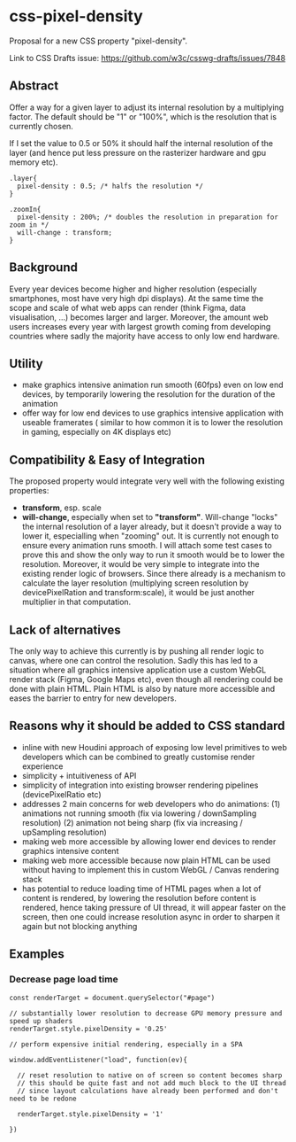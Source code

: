 # css-pixel-density
Proposal for a new CSS property "pixel-density".

Link to CSS Drafts issue: https://github.com/w3c/csswg-drafts/issues/7848

## Abstract
Offer a way for a given layer to adjust its internal resolution by a multiplying factor. The default should be "1" or "100%", which is the resolution that is currently chosen. 

If I set the value to 0.5 or 50% it should half the internal resolution of the layer (and hence put less pressure on the rasterizer hardware and gpu memory etc).

```
.layer{
  pixel-density : 0.5; /* halfs the resolution */
}

.zoomIn{
  pixel-density : 200%; /* doubles the resolution in preparation for zoom in */
  will-change : transform;
}
```

## Background
Every year devices become higher and higher resolution (especially smartphones, most have very high dpi displays).
At the same time the scope and scale of what web apps can render (think Figma, data visualisation, ...) becomes larger and larger.
Moreover, the amount web users increases every year with largest growth coming from developing countries where sadly the majority have access to only low end hardware.

## Utility
- make graphics intensive animation run smooth (60fps) even on low end devices, by temporarily lowering the resolution for the duration of the animation
- offer way for low end devices to use graphics intensive application with useable framerates
( similar to how common it is to lower the resolution in gaming, especially on 4K displays etc)

## Compatibility & Easy of Integration
The proposed property would integrate very well with the following existing properties:

- **transform**, esp. scale
- **will-change**, especially when set to **"transform"**. Will-change "locks" the internal resolution of a layer already, but it doesn't provide a way to lower it, especialling when "zooming" out. It is currently not enough to ensure every animation runs smooth. I will attach some test cases to prove this and show the only way to run it smooth would be to lower the resolution.
Moreover, it would be very simple to integrate into the existing render logic of browsers. Since there already is a mechanism to calculate the layer resolution (multiplying screen resolution by devicePixelRation and transform:scale), it would be just another multiplier in that computation.

## Lack of alternatives
The only way to achieve this currently is by pushing all render logic to canvas, where one can control the resolution.
Sadly this has led to a situation where all graphics intensive application use a custom WebGL render stack (Figma, Google Maps etc),
even though all rendering could be done with plain HTML.
Plain HTML is also by nature more accessible and eases the barrier to entry for new developers.

## Reasons why it should be added to CSS standard
- inline with new Houdini approach of exposing low level primitives to web developers which can be combined to greatly customise render experience
- simplicity + intuitiveness of API
- simplicity of integration into existing browser rendering pipelines (devicePixelRatio etc)
- addresses 2 main concerns for web developers who do animations:
(1) animations not running smooth (fix via lowering / downSampling resolution)
(2) animation not being sharp (fix via increasing / upSampling resolution)
- making web more accessible by allowing lower end devices to render graphics intensive content
- making web more accessible because now plain HTML can be used without having to implement this in custom WebGL / Canvas rendering stack
- has potential to reduce loading time of HTML pages when a lot of content is rendered, by lowering the resolution before content is rendered, hence taking pressure of UI thread, it will appear faster on the screen, then one could increase resolution async in order to sharpen it again but not blocking anything

## Examples


### Decrease page load time
```
const renderTarget = document.querySelector("#page")

// substantially lower resolution to decrease GPU memory pressure and speed up shaders
renderTarget.style.pixelDensity = '0.25'

// perform expensive initial rendering, especially in a SPA

window.addEventListener("load", function(ev){

  // reset resolution to native on of screen so content becomes sharp
  // this should be quite fast and not add much block to the UI thread
  // since layout calculations have already been performed and don't need to be redone
  
  renderTarget.style.pixelDensity = '1'  

})


```
